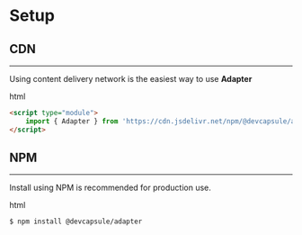 # Setup

<h2 id="#cdn">CDN</h2>

---
Using content delivery network is the easiest way to use **Adapter**
<el-code-block>
<div el="bar-top-left">html</div>

```html
<script type="module">
    import { Adapter } from 'https://cdn.jsdelivr.net/npm/@devcapsule/adapter@2.3.1/+esm'
</script>
```
</el-code-block>


<h2 id="#npm">NPM</h2>

---
Install using NPM is recommended for production use.

<el-code-block>
<div el="bar-top-left">html</div>

```shell
$ npm install @devcapsule/adapter
```
</el-code-block>